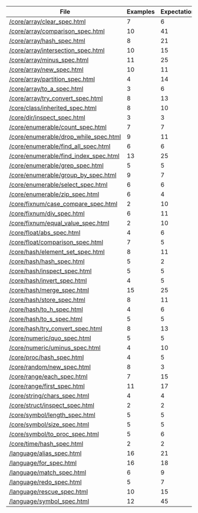 |File|Examples|Expectations|Failures|Errors|
|----|--------|------------|--------|------|
[/core/array/clear_spec.html](/jbreeden/mruby-spec/#<File:0x007fa261884978>)|7|6|1|3
[/core/array/comparison_spec.html](/jbreeden/mruby-spec/#<File:0x007fa26185eca0>)|10|41|1|0
[/core/array/hash_spec.html](/jbreeden/mruby-spec/#<File:0x007fa261053420>)|8|21|1|4
[/core/array/intersection_spec.html](/jbreeden/mruby-spec/#<File:0x007fa262104c38>)|10|15|1|3
[/core/array/minus_spec.html](/jbreeden/mruby-spec/#<File:0x007fa2620ddbd8>)|11|25|1|5
[/core/array/new_spec.html](/jbreeden/mruby-spec/#<File:0x007fa2620ce570>)|10|11|1|5
[/core/array/partition_spec.html](/jbreeden/mruby-spec/#<File:0x007fa2620c7090>)|4|14|1|0
[/core/array/to_a_spec.html](/jbreeden/mruby-spec/#<File:0x007fa261030b28>)|3|6|1|0
[/core/array/try_convert_spec.html](/jbreeden/mruby-spec/#<File:0x007fa26203bc98>)|8|13|1|0
[/core/class/inherited_spec.html](/jbreeden/mruby-spec/#<File:0x007fa26186d7a0>)|8|10|1|3
[/core/dir/inspect_spec.html](/jbreeden/mruby-spec/#<File:0x007fa26106b7a0>)|3|3|1|3
[/core/enumerable/count_spec.html](/jbreeden/mruby-spec/#<File:0x007fa2620edc18>)|7|7|1|0
[/core/enumerable/drop_while_spec.html](/jbreeden/mruby-spec/#<File:0x007fa2620d4df8>)|9|11|1|2
[/core/enumerable/find_all_spec.html](/jbreeden/mruby-spec/#<File:0x007fa2620ac9c0>)|6|6|1|2
[/core/enumerable/find_index_spec.html](/jbreeden/mruby-spec/#<File:0x007fa2620a6570>)|13|25|1|2
[/core/enumerable/grep_spec.html](/jbreeden/mruby-spec/#<File:0x007fa26208e8f8>)|5|5|1|2
[/core/enumerable/group_by_spec.html](/jbreeden/mruby-spec/#<File:0x007fa2620856e0>)|9|7|1|4
[/core/enumerable/select_spec.html](/jbreeden/mruby-spec/#<File:0x007fa26102bf10>)|6|6|1|2
[/core/enumerable/zip_spec.html](/jbreeden/mruby-spec/#<File:0x007fa262029160>)|6|4|1|3
[/core/fixnum/case_compare_spec.html](/jbreeden/mruby-spec/#<File:0x007fa2620ed010>)|2|10|1|0
[/core/fixnum/div_spec.html](/jbreeden/mruby-spec/#<File:0x007fa2620d4448>)|6|11|1|2
[/core/fixnum/equal_value_spec.html](/jbreeden/mruby-spec/#<File:0x007fa2620bf700>)|2|10|1|0
[/core/float/abs_spec.html](/jbreeden/mruby-spec/#<File:0x007fa26204e370>)|4|6|1|0
[/core/float/comparison_spec.html](/jbreeden/mruby-spec/#<File:0x007fa26103b528>)|7|5|1|4
[/core/hash/element_set_spec.html](/jbreeden/mruby-spec/#<File:0x007fa2620181a8>)|8|11|1|2
[/core/hash/hash_spec.html](/jbreeden/mruby-spec/#<File:0x007fa262043d08>)|5|2|1|3
[/core/hash/inspect_spec.html](/jbreeden/mruby-spec/#<File:0x007fa261030a88>)|5|5|1|2
[/core/hash/invert_spec.html](/jbreeden/mruby-spec/#<File:0x007fa26103a448>)|4|5|1|0
[/core/hash/merge_spec.html](/jbreeden/mruby-spec/#<File:0x007fa26204ecf8>)|15|25|1|5
[/core/hash/store_spec.html](/jbreeden/mruby-spec/#<File:0x007fa2620966c0>)|8|11|1|2
[/core/hash/to_h_spec.html](/jbreeden/mruby-spec/#<File:0x007fa26209da88>)|4|6|1|0
[/core/hash/to_s_spec.html](/jbreeden/mruby-spec/#<File:0x007fa2620a55a8>)|5|5|1|2
[/core/hash/try_convert_spec.html](/jbreeden/mruby-spec/#<File:0x007fa2620af490>)|8|13|1|0
[/core/numeric/quo_spec.html](/jbreeden/mruby-spec/#<File:0x007fa26106bcc8>)|5|5|1|4
[/core/numeric/uminus_spec.html](/jbreeden/mruby-spec/#<File:0x007fa2621171d0>)|4|10|1|2
[/core/proc/hash_spec.html](/jbreeden/mruby-spec/#<File:0x007fa2620afb98>)|4|5|1|0
[/core/random/new_spec.html](/jbreeden/mruby-spec/#<File:0x007fa262085730>)|8|3|1|6
[/core/range/each_spec.html](/jbreeden/mruby-spec/#<File:0x007fa26204a3b0>)|7|15|1|2
[/core/range/first_spec.html](/jbreeden/mruby-spec/#<File:0x007fa261039bb0>)|11|17|1|0
[/core/string/chars_spec.html](/jbreeden/mruby-spec/#<File:0x007fa2618d7650>)|4|4|1|0
[/core/struct/inspect_spec.html](/jbreeden/mruby-spec/#<File:0x007fa26103b0f0>)|2|2|1|0
[/core/symbol/length_spec.html](/jbreeden/mruby-spec/#<File:0x007fa2620026a0>)|5|5|1|0
[/core/symbol/size_spec.html](/jbreeden/mruby-spec/#<File:0x007fa2618e4058>)|5|5|1|0
[/core/symbol/to_proc_spec.html](/jbreeden/mruby-spec/#<File:0x007fa261875838>)|5|6|1|0
[/core/time/hash_spec.html](/jbreeden/mruby-spec/#<File:0x007fa26106b9d0>)|2|2|1|0
[/language/alias_spec.html](/jbreeden/mruby-spec/#<File:0x007fa2618268f0>)|16|21|1|3
[/language/for_spec.html](/jbreeden/mruby-spec/#<File:0x007fa261885940>)|16|18|1|3
[/language/match_spec.html](/jbreeden/mruby-spec/#<File:0x007fa26200aaf8>)|6|9|1|0
[/language/redo_spec.html](/jbreeden/mruby-spec/#<File:0x007fa262043308>)|5|7|1|0
[/language/rescue_spec.html](/jbreeden/mruby-spec/#<File:0x007fa261029b98>)|10|15|1|0
[/language/symbol_spec.html](/jbreeden/mruby-spec/#<File:0x007fa26204ef00>)|12|45|1|0
